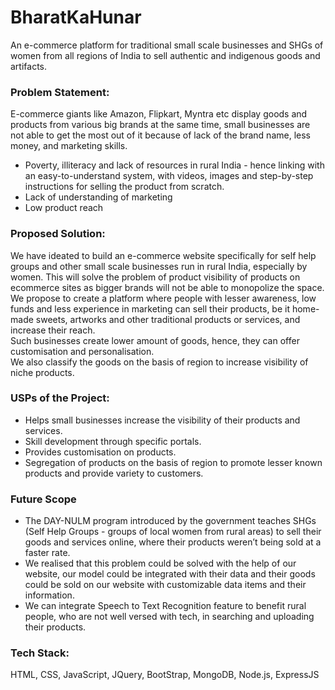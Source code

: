 # BharatKaHunar 
An e-commerce platform for traditional small scale businesses and SHGs of women from all regions of India to sell authentic and indigenous goods and artifacts.

### Problem Statement:
E-commerce giants like Amazon, Flipkart, Myntra etc display goods and products from various big brands at the same time, small businesses are not able to get the most out of it because of lack of the brand name, less money, and marketing skills.
* Poverty, illiteracy and lack of resources in rural India - hence linking with an easy-to-understand system, with videos, images and step-by-step instructions for selling the product from scratch.
* Lack of understanding of marketing
* Low product reach

### Proposed Solution:
We have ideated to build an e-commerce website specifically for self help groups and other small scale businesses run in rural India, especially by women.
This will solve the problem of product visibility of products on ecommerce sites as bigger brands will not be able to monopolize the space. <br>
We propose to create a platform where people with lesser awareness, low funds and less experience in marketing can sell their products, be it home-made sweets, artworks and other traditional products or services, and increase their reach. <br>
Such businesses create lower amount of goods, hence, they can offer customisation and personalisation. <br>
We also classify the goods on the basis of region to increase visibility of niche products.

### USPs of the Project:
* Helps small businesses increase the visibility of their products and services.
* Skill development through specific portals.
* Provides customisation on products.
* Segregation of products on the basis of region to promote lesser known products and provide variety to customers.

### Future Scope
* The DAY-NULM  program introduced by the government teaches SHGs (Self Help Groups - groups of local women from rural areas) to sell their goods and services online, where their products weren’t being sold at a faster rate. 
* We realised that this problem could be solved with the help of our website, our model could be integrated with their data and their goods could be sold on our website with customizable data items and their information.
* We can integrate Speech to Text Recognition feature to benefit rural people, who are not well versed with tech, in searching and uploading their products.

### Tech Stack: 
HTML, CSS, JavaScript, JQuery, BootStrap, MongoDB, Node.js, ExpressJS
